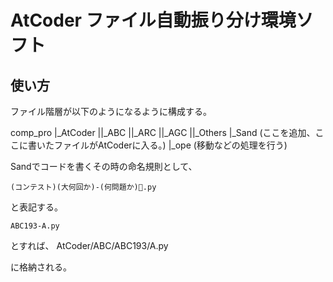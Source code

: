 # AtCoder ファイル自動振り分け環境ソフト

## 使い方

ファイル階層が以下のようになるように構成する。

comp_pro
|_AtCoder
||_ABC
||_ARC
||_AGC
||_Others
|_Sand (ここを追加、ここに書いたファイルがAtCoderに入る。)
|_ope (移動などの処理を行う)


Sandでコードを書くその時の命名規則として、

```
(コンテスト)(大何回か)-(何問題か).py
```

と表記する。

```
ABC193-A.py
```

とすれば、
AtCoder/ABC/ABC193/A.py

に格納される。